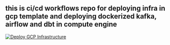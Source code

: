 ## this is ci/cd workflows repo for deploying infra in gcp template and deploying dockerized kafka, airflow and dbt in compute engine 
[![Deploy GCP Infrastructure](https://github.com/ilhamaulanap/DE-zoomcamp/actions/workflows/deploy.yml/badge.svg?branch=main&event=deployment_status)](https://github.com/ilhamaulanap/DE-zoomcamp/actions/workflows/deploy.yml)